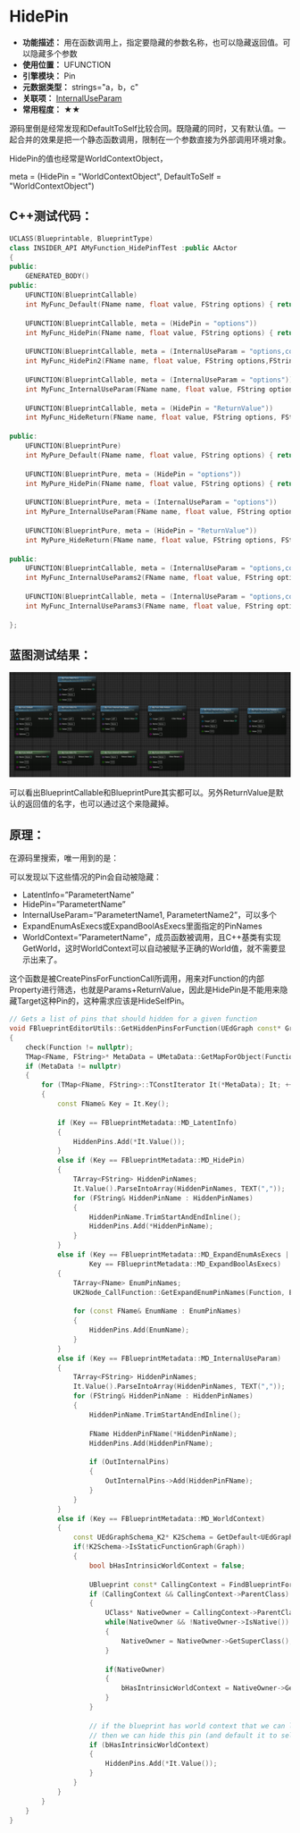 ﻿# HidePin

- **功能描述：** 用在函数调用上，指定要隐藏的参数名称，也可以隐藏返回值。可以隐藏多个参数
- **使用位置：** UFUNCTION
- **引擎模块：** Pin
- **元数据类型：** strings="a，b，c"
- **关联项：** [InternalUseParam](../InternalUseParam/InternalUseParam.md)
- **常用程度：** ★★

源码里倒是经常发现和DefaultToSelf比较合同。既隐藏的同时，又有默认值。一起合并的效果是把一个静态函数调用，限制在一个参数直接为外部调用环境对象。

HidePin的值也经常是WorldContextObject，

meta = (HidePin = "WorldContextObject", DefaultToSelf = "WorldContextObject")

## C++测试代码：

```cpp
UCLASS(Blueprintable, BlueprintType)
class INSIDER_API AMyFunction_HidePinfTest :public AActor
{
public:
	GENERATED_BODY()
public:
	UFUNCTION(BlueprintCallable)
	int MyFunc_Default(FName name, float value, FString options) { return 0; }

	UFUNCTION(BlueprintCallable, meta = (HidePin = "options"))
	int MyFunc_HidePin(FName name, float value, FString options) { return 0; }

	UFUNCTION(BlueprintCallable, meta = (InternalUseParam = "options,comment"))
	int MyFunc_HidePin2(FName name, float value, FString options,FString comment) { return 0; }

	UFUNCTION(BlueprintCallable, meta = (InternalUseParam = "options"))
	int MyFunc_InternalUseParam(FName name, float value, FString options) { return 0; }

	UFUNCTION(BlueprintCallable, meta = (HidePin = "ReturnValue"))
	int MyFunc_HideReturn(FName name, float value, FString options, FString& otherReturn) { return 0; }

public:
	UFUNCTION(BlueprintPure)
	int MyPure_Default(FName name, float value, FString options) { return 0; }

	UFUNCTION(BlueprintPure, meta = (HidePin = "options"))
	int MyPure_HidePin(FName name, float value, FString options) { return 0; }

	UFUNCTION(BlueprintPure, meta = (InternalUseParam = "options"))
	int MyPure_InternalUseParam(FName name, float value, FString options) { return 0; }

	UFUNCTION(BlueprintPure, meta = (HidePin = "ReturnValue"))
	int MyPure_HideReturn(FName name, float value, FString options, FString& otherReturn) { return 0; }

public:
	UFUNCTION(BlueprintCallable, meta = (InternalUseParam = "options,comment"))
	int MyFunc_InternalUseParams2(FName name, float value, FString options,FString comment) { return 0; }

	UFUNCTION(BlueprintCallable, meta = (InternalUseParam = "options,comment,ReturnValue"))
	int MyFunc_InternalUseParams3(FName name, float value, FString options,FString comment) { return 0; }

};
```

## 蓝图测试结果：

![Untitled](Untitled.png)

可以看出BlueprintCallable和BlueprintPure其实都可以。另外ReturnValue是默认的返回值的名字，也可以通过这个来隐藏掉。

## 原理：

在源码里搜索，唯一用到的是：

可以发现以下这些情况的Pin会自动被隐藏：

- LatentInfo=”ParametertName”
- HidePin=”ParametertName”
- InternalUseParam=”ParametertName1, ParametertName2”，可以多个
- ExpandEnumAsExecs或ExpandBoolAsExecs里面指定的PinNames
- WorldContext=”ParametertName”，成员函数被调用，且C++基类有实现GetWorld，这时WorldContext可以自动被赋予正确的World值，就不需要显示出来了。

这个函数是被CreatePinsForFunctionCall所调用，用来对Function的内部Property进行筛选，也就是Params+ReturnValue，因此是HidePin是不能用来隐藏Target这种Pin的，这种需求应该是HideSelfPin。

```cpp
// Gets a list of pins that should hidden for a given function
void FBlueprintEditorUtils::GetHiddenPinsForFunction(UEdGraph const* Graph, UFunction const* Function, TSet<FName>& HiddenPins, TSet<FName>* OutInternalPins)
{
	check(Function != nullptr);
	TMap<FName, FString>* MetaData = UMetaData::GetMapForObject(Function);	
	if (MetaData != nullptr)
	{
		for (TMap<FName, FString>::TConstIterator It(*MetaData); It; ++It)
		{
			const FName& Key = It.Key();

			if (Key == FBlueprintMetadata::MD_LatentInfo)
			{
				HiddenPins.Add(*It.Value());
			}
			else if (Key == FBlueprintMetadata::MD_HidePin)
			{
				TArray<FString> HiddenPinNames;
				It.Value().ParseIntoArray(HiddenPinNames, TEXT(","));
				for (FString& HiddenPinName : HiddenPinNames)
				{
					HiddenPinName.TrimStartAndEndInline();
					HiddenPins.Add(*HiddenPinName);
				}
			}
			else if (Key == FBlueprintMetadata::MD_ExpandEnumAsExecs ||
					Key == FBlueprintMetadata::MD_ExpandBoolAsExecs)
			{
				TArray<FName> EnumPinNames;
				UK2Node_CallFunction::GetExpandEnumPinNames(Function, EnumPinNames);
				
				for (const FName& EnumName : EnumPinNames)
				{
					HiddenPins.Add(EnumName);
				}
			}
			else if (Key == FBlueprintMetadata::MD_InternalUseParam)
			{
				TArray<FString> HiddenPinNames;
				It.Value().ParseIntoArray(HiddenPinNames, TEXT(","));
				for (FString& HiddenPinName : HiddenPinNames)
				{
					HiddenPinName.TrimStartAndEndInline();

					FName HiddenPinFName(*HiddenPinName);
					HiddenPins.Add(HiddenPinFName);

					if (OutInternalPins)
					{
						OutInternalPins->Add(HiddenPinFName);
					}
				}
			}
			else if (Key == FBlueprintMetadata::MD_WorldContext)
			{
				const UEdGraphSchema_K2* K2Schema = GetDefault<UEdGraphSchema_K2>();
				if(!K2Schema->IsStaticFunctionGraph(Graph))
				{
					bool bHasIntrinsicWorldContext = false;

					UBlueprint const* CallingContext = FindBlueprintForGraph(Graph);
					if (CallingContext && CallingContext->ParentClass)
					{
						UClass* NativeOwner = CallingContext->ParentClass;
						while(NativeOwner && !NativeOwner->IsNative())
						{
							NativeOwner = NativeOwner->GetSuperClass();
						}

						if(NativeOwner)
						{
							bHasIntrinsicWorldContext = NativeOwner->GetDefaultObject()->ImplementsGetWorld();
						}
					}

					// if the blueprint has world context that we can lookup with "self", 
					// then we can hide this pin (and default it to self)
					if (bHasIntrinsicWorldContext)
					{
						HiddenPins.Add(*It.Value());
					}
				}
			}
		}
	}
}
```
